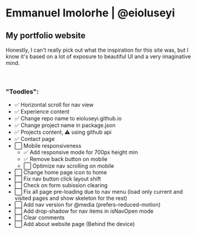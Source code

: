 # Emmanuel Imolorhe | @eioluseyi

## My portfolio website

Honestly, I can't really pick out what the inspiration for this site was, but I know it's based on a lot of exposure to beautiful UI and a very imaginative mind.
<br />  
<br />

### "Toodles":

- ✅ Horizontal scroll for nav view
- ✅ Experience content
- ✅ Change repo name to eioluseyi.github.io
- ✅ Change project name in package.json
- ✅ Projects content, ⚠️ using github api
- ✅ Contact page
- ⬜️ Mobile responsiveness
  - ✅ Add responsive mode for 700px height min
  - ✅ Remove back button on mobile
  - ⬜️ Optimize nav scrolling on mobile
- ⬜️ Change home page icon to home
- ⬜️ Fix nav button click layout shift
- ⬜️ Check on form subission clearing
- ⬜️ Fix all page pre-loading due to nav menu (load only current and visited pages and show skeleton for the rest)
- ⬜️ Add nav version for @media (prefers-reduced-motion)
- ⬜️ Add drop-shadow for nav items in isNavOpen mode
- ⬜️ Clear comments
- ⬜️ Add about website page (Behind the device)
  <br />
  <br />

